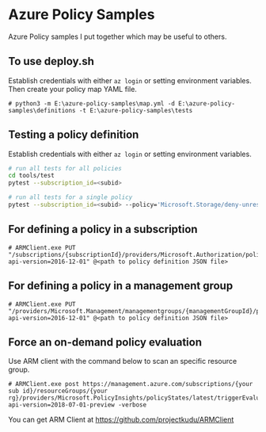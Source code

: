 # Azure Policy Samples
Azure Policy samples I put together which may be useful to others.

## To use deploy.sh
Establish credentials with either `az login` or setting environment variables.
Then create your policy map YAML file.

```
# python3 -m E:\azure-policy-samples\map.yml -d E:\azure-policy-samples\definitions -t E:\azure-policy-samples\tests
``` 

## Testing a policy definition


Establish credentials with either `az login` or setting environment variables.

```bash
# run all tests for all policies
cd tools/test
pytest --subscription_id=<subid>

# run all tests for a single policy
pytest --subscription_id=<subid> --policy='Microsoft.Storage/deny-unrestricted-access.json'
```

## For defining a policy in a subscription

```
# ARMClient.exe PUT "/subscriptions/{subscriptionId}/providers/Microsoft.Authorization/policyDefinitions/AuditStorageAccounts?api-version=2016-12-01" @<path to policy definition JSON file>
```

## For defining a policy in a management group

```
# ARMClient.exe PUT "/providers/Microsoft.Management/managementgroups/{managementGroupId}/providers/Microsoft.Authorization/policyDefinitions/AuditStorageAccounts?api-version=2016-12-01" @<path to policy definition JSON file>
```

## Force an on-demand policy evaluation
Use ARM client with the command below to scan an specific resource group.  

```
# ARMClient.exe post https://management.azure.com/subscriptions/{your sub id}/resourceGroups/{your rg}/providers/Microsoft.PolicyInsights/policyStates/latest/triggerEvaluation?api-version=2018-07-01-preview -verbose
```

You can get ARM Client at https://github.com/projectkudu/ARMClient
